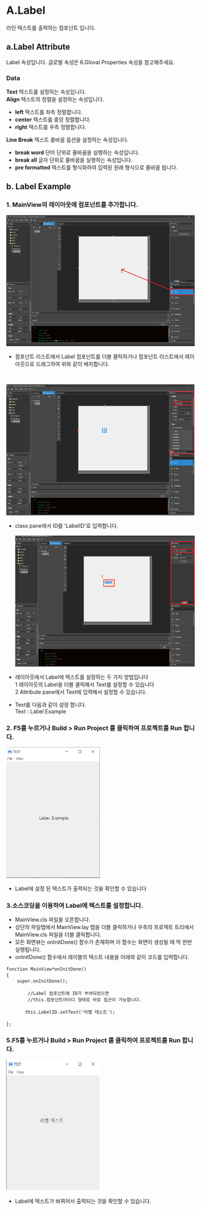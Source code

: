 #  A.Label 
라인 텍스트를 출력하는 컴포넌트 입니다.

## a.Label Attribute
Label 속성입니다. 글로벌 속성은 6.Gloval Properties 속성을 참고해주세요.

### **Data**<br>

**Text**  텍스트를 설정하는 속성입니다.<br>
**Align**  텍스트의 정렬을 설정하는 속성입니다.<br>
* **left** 텍스트를 좌측 정렬합니다.<br>
* **center** 텍스트를 중앙 정렬합니다.<br>
* **right** 텍스트를 우측 정렬합니다.<br>

**Line Break** 텍스트 줄바꿈 옵션을 설정하는 속성입니다.<br>
* **break word** 단어 단위로 줄바꿈을 실행하는 속성입니다.<br>
* **break all** 글자 단위로 줄바꿈을 실행하는 속성입니다.<br>
* **pre formatted** 텍스트를 형식화하여 입력된 원래 형식으로 줄바꿈 됩니다.<br>

## b. Label Example

### 1. MainView의 레이아웃에 컴포넌트를 추가합니다.<br>

<img src="./img/Label1.png" height="350px" width="700px"><br>
 * 컴포넌트 리스트에서 Label 컴포넌트를 더블 클릭하거나 컴포넌트 리스트에서 레이아웃으로 드래그하여 위와 같이 배치합니다.<br>
<br>

<img src="./img/Label2.png" height="350px" width="700px"><br>
 * class pane에서 ID를 'LabelID'로 입력합니다.<br><br>
<img src="./img/Label3.png" height="350px" width="700px"><br>
 * 레이아웃에서 Label에 텍스트를 설정하는 두 가지 방법입니다<br>
1 레이아웃의 Label을 더블 클릭해서 Text를 설정할 수 있습니다<br>
2 Attribute pane에서 Text에 입력해서 설정할 수 있습니다.<br>

 * Text를 다음과 같이 설정 합니다.<br>
Text : Label Example<br>

### 2. F5를 누르거나 Build > Run Project 를 클릭하여 프로젝트를 Run 합니다.

<img src="./img/Label4.png" height="350px" width="250px"><br>
 * Label에 설정 된 텍스트가 출력되는 것을 확인할 수 있습니다

### 3.소스코딩을 이용하여 Label에 텍스트를 설정합니다.<br>

 * MainView.cls 파일을 오픈합니다.<br>
 * 상단의 파일탭에서 MainView.lay 탭을 더블 클릭하거나 우측의 프로젝트 트리에서 MainView.cls 파일을 더블 클릭합니다.<br>
 * 모든 화면뷰는 onInitDone() 함수가 존재하며 이 함수는 화면이 생성될 때 딱 한번 실행됩니다.<br>
 * onInitDone() 함수에서 레이블의 텍스트 내용을 아래와 같이 코드를 입력합니다.<br>
```
function MainView*onInitDone()
{
	super.onInitDone();

        //Label 컴포넌트에 ID가 부여되었으면 
        //this.컴포넌트아이디 형태로 바로 접근이 가능합니다. 
	
	   this.LabelID.setText('라벨 테스트');    
	
};
```

### 5.F5를 누르거나 Build > Run Project 를 클릭하여 프로젝트를 Run 합니다.<br>


<img src="./img/LabelEX.png" height="350px" width="250px"><br>

 * Label에 텍스트가 바뀌어서 출력되는 것을 확인할 수 있습니다.<br>